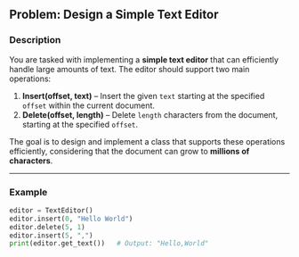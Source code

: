## Problem: Design a Simple Text Editor

### Description
You are tasked with implementing a **simple text editor** that can efficiently handle large amounts of text. The editor should support two main operations:

1. **Insert(offset, text)** – Insert the given `text` starting at the specified `offset` within the current document.
2. **Delete(offset, length)** – Delete `length` characters from the document, starting at the specified `offset`.

The goal is to design and implement a class that supports these operations efficiently, considering that the document can grow to **millions of characters**.

---

### Example

```python
editor = TextEditor()
editor.insert(0, "Hello World")
editor.delete(5, 1)
editor.insert(5, ",")
print(editor.get_text())   # Output: "Hello,World"
